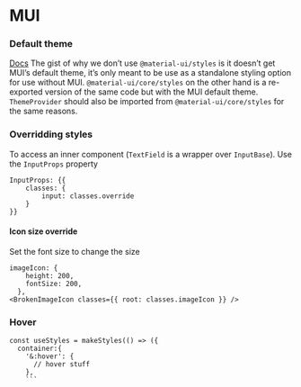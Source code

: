 
# MUI
### Default theme
[Docs](https://material-ui.com/styles/basics/#material-ui-core-styles-vs-material-ui-styles)
The gist of why we don’t use `@material-ui/styles` is it doesn’t get MUI’s default theme, it’s only meant to be use as a standalone styling option for use without MUI. `@material-ui/core/styles` on the other hand is a re-exported version of the same code but with the MUI default theme. `ThemeProvider` should also be imported from `@material-ui/core/styles` for the same reasons.

### Overridding styles
To access an inner component (`TextField` is a wrapper over `InputBase`). Use the `InputProps` property
```
InputProps: {{
	classes: {
		input: classes.override
	}
}}
```

#### Icon size override
Set the font size to change the size
```
imageIcon: {
    height: 200,
    fontSize: 200,
  },
<BrokenImageIcon classes={{ root: classes.imageIcon }} />
```

### Hover
```
const useStyles = makeStyles(() => ({
  container:{
    '&:hover': {
      // hover stuff
    },
    ```
